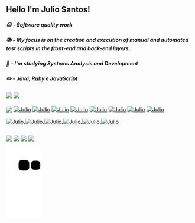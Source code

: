 ## Hello I'm Julio Santos!

#####   :blush: - Software quality work

#####   :books: - My focus is on the creation and execution of manual and automated test scripts in the front-end and back-end layers.

#####	  :green_book: - I'm studying Systems Analysis and Development

#####   :pencil2: - Java, Ruby e JavaScript

 <div>
  <a href="https://github.com/juliosantosjob">
  <img height="150em" src="https://github-readme-stats.vercel.app/api?username=juliosantosjob&show_icons=true&theme=github_dark&include_all_commits=true&count_private=true"/>
  <img height="150em" src="https://github-readme-stats.vercel.app/api?username=juliosantosjob&layout=compact&langs_count=7&theme=github_dark"/>  
</div>
  
  <div style="display: inline_block"><br>
   <img align="center" alt="
   " height="30" width="100" src="https://img.shields.io/badge/Windows-0078D6?style=for-the-badge&logo=windows&logoColor=white">
   <img align="center" alt="Julio" height="30" width="100" src="https://img.shields.io/badge/Ubuntu-E95420?style=for-the-badge&logo=ubuntu&logoColor=white">
   <img align="center" alt="Julio" height="30" width="110" src="https://img.shields.io/badge/JavaScript-F7DF1E?style=for-the-badge&logo=javascript&logoColor=black">
   <img align="center" alt="Julio" height="30" width="90" src="https://img.shields.io/badge/Node.js-43853D?style=for-the-badge&logo=node.js&logoColor=white">
   <img align="center" alt="Julio" height="30" width="55" src="https://img.shields.io/badge/Java-ED8B00?style=for-the-badge&logo=java&logoColor=white">
   <img align="center" alt="Julio" height="30" width="70" src="https://img.shields.io/badge/Ruby-CC342D?style=for-the-badge&logo=ruby&logoColor=white">
   <img align="center" alt="Julio" height="30" width="90" src="https://img.shields.io/badge/HTML5-E34F26?style=for-the-badge&logo=html5&logoColor=white">
   <img align="center" alt="Julio" height="30" width="70" src="https://img.shields.io/badge/CSS3-1572B6?style=for-the-badge&logo=css3&logoColor=white">
   <img align="center" alt="Julio" height="30" width="70" src="https://img.shields.io/badge/GIT-E44C30?style=for-the-badge&logo=git&logoColor=white">
   <p><p>
   <img align="center" alt="Julio" height="30" width="140" src="https://img.shields.io/badge/GitHub_Actions-2088FF?style=for-the-badge&logo=github-actions&logoColor=white">
   <img align="center" alt="Julio" height="30" width="110" src="https://img.shields.io/badge/Azure_DevOps-0078D7?style=for-the-badge&logo=azure-devops&logoColor=white">
   <img align="center" alt="Julio" height="30" width="150" src="https://img.shields.io/badge/Visual_Studio_Code-0078D4?style=for-the-badge&logo=visual%20studio%20code&logoColor=white">
   <img align="center" alt="Julio" height="30" width="100" src="https://img.shields.io/badge/Eclipse-2C2255?style=for-the-badge&logo=eclipse&logoColor=white">
   <img align="center" alt="Julio" height="30" width="130" src="https://img.shields.io/badge/Android_Studio-3DDC84?style=for-the-badge&logo=android-studio&logoColor=white">
   <img align="center" alt="Julio" height="30" width="120" src="https://img.shields.io/badge/IntelliJ_IDEA-000000.svg?style=for-the-badge&logo=intellij-idea&logoColor=white">
   
   
   
</div>
 
 ##
 ###
<div>
 
 [<img src="https://img.shields.io/badge/linkedin-%230077B5.svg?&style=for-the-badge&logo=linkedin&logoColor=white" />](https://www.linkedin.com/in/julio-santos-43428019b)
[<img src = "https://img.shields.io/badge/instagram-%23E4405F.svg?&style=for-the-badge&logo=instagram&logoColor=white">](https://www.instagram.com/juli0sts/)
[<img src = "https://img.shields.io/badge/facebook-%231877F2.svg?&style=for-the-badge&logo=facebook&logoColor=white">](https://www.facebook.com/profile.php?id=100003793058455)
<a href="mailto:julio958214@gmail.com"><img src="https://img.shields.io/badge/-Gmail-%23333?style=for-the-badge&logo=gmail&logoColor=white" target="_blank">
  </a> 
  
   ![Snake animation](https://github.com/rafaballerini/rafaballerini/blob/output/github-contribution-grid-snake.svg)
 
<div> 
